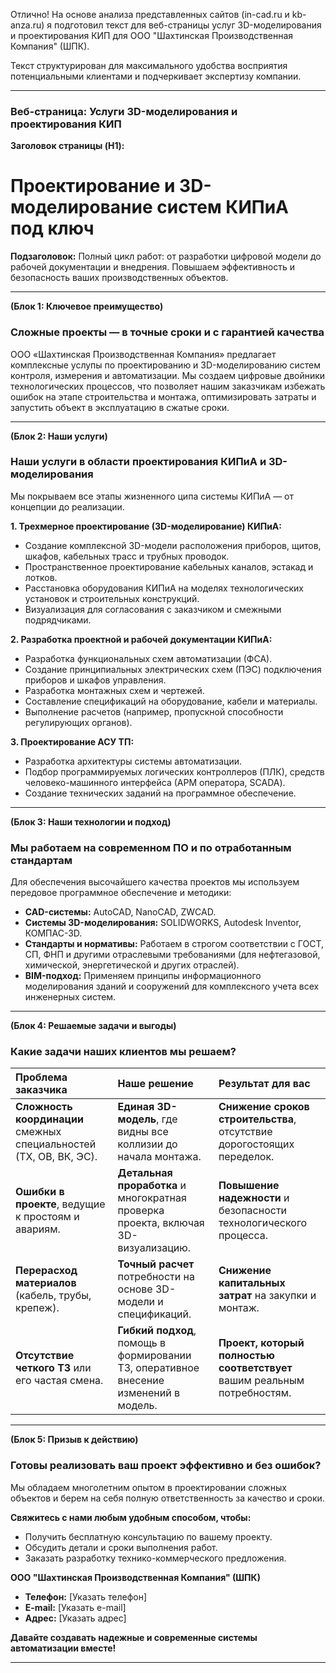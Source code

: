 Отлично! На основе анализа представленных сайтов (in-cad.ru и kb-anza.ru) я подготовил текст для веб-страницы услуг 3D-моделирования и проектирования КИП для ООО "Шахтинская Производственная Компания" (ШПК).

Текст структурирован для максимального удобства восприятия потенциальными клиентами и подчеркивает экспертизу компании.

---

### **Веб-страница: Услуги 3D-моделирования и проектирования КИП**

**Заголовок страницы (H1):**
# Проектирование и 3D-моделирование систем КИПиА под ключ

**Подзаголовок:**
Полный цикл работ: от разработки цифровой модели до рабочей документации и внедрения. Повышаем эффективность и безопасность ваших производственных объектов.

---

**(Блок 1: Ключевое преимущество)**

### **Сложные проекты — в точные сроки и с гарантией качества**

ООО «Шахтинская Производственная Компания» предлагает комплексные услупы по проектированию и 3D-моделированию систем контроля, измерения и автоматизации. Мы создаем цифровые двойники технологических процессов, что позволяет нашим заказчикам избежать ошибок на этапе строительства и монтажа, оптимизировать затраты и запустить объект в эксплуатацию в сжатые сроки.

---

**(Блок 2: Наши услуги)**

### **Наши услуги в области проектирования КИПиА и 3D-моделирования**

Мы покрываем все этапы жизненного ципа системы КИПиА — от концепции до реализации.

**1. Трехмерное проектирование (3D-моделирование) КИПиА:**
*   Создание комплексной 3D-модели расположения приборов, щитов, шкафов, кабельных трасс и трубных проводок.
*   Пространственное проектирование кабельных каналов, эстакад и лотков.
*   Расстановка оборудования КИПиА на моделях технологических установок и строительных конструкций.
*   Визуализация для согласования с заказчиком и смежными подрядчиками.

**2. Разработка проектной и рабочей документации КИПиА:**
*   Разработка функциональных схем автоматизации (ФСА).
*   Создание принципиальных электрических схем (ПЭС) подключения приборов и шкафов управления.
*   Разработка монтажных схем и чертежей.
*   Составление спецификаций на оборудование, кабели и материалы.
*   Выполнение расчетов (например, пропускной способности регулирующих органов).

**3. Проектирование АСУ ТП:**
*   Разработка архитектуры системы автоматизации.
*   Подбор программируемых логических контроллеров (ПЛК), средств человеко-машинного интерфейса (АРМ оператора, SCADA).
*   Создание технических заданий на программное обеспечение.

---

**(Блок 3: Наши технологии и подход)**

### **Мы работаем на современном ПО и по отработанным стандартам**

Для обеспечения высочайшего качества проектов мы используем передовое программное обеспечение и методики:

*   **CAD-системы:** AutoCAD, NanoCAD, ZWCAD.
*   **Системы 3D-моделирования:** SOLIDWORKS, Autodesk Inventor, КОМПАС-3D.
*   **Стандарты и нормативы:** Работаем в строгом соответствии с ГОСТ, СП, ФНП и другими отраслевыми требованиями (для нефтегазовой, химической, энергетической и других отраслей).
*   **BIM-подход:** Применяем принципы информационного моделирования зданий и сооружений для комплексного учета всех инженерных систем.

---

**(Блок 4: Решаемые задачи и выгоды)**

### **Какие задачи наших клиентов мы решаем?**

| Проблема заказчика | Наше решение | Результат для вас |
| :--- | :--- | :--- |
| **Сложность координации** смежных специальностей (ТХ, ОВ, ВК, ЭС). | **Единая 3D-модель**, где видны все коллизии до начала монтажа. | **Снижение сроков строительства**, отсутствие дорогостоящих переделок. |
| **Ошибки в проекте**, ведущие к простоям и авариям. | **Детальная проработка** и многократная проверка проекта, включая 3D-визуализацию. | **Повышение надежности** и безопасности технологического процесса. |
| **Перерасход материалов** (кабель, трубы, крепеж). | **Точный расчет** потребности на основе 3D-модели и спецификаций. | **Снижение капитальных затрат** на закупки и монтаж. |
| **Отсутствие четкого ТЗ** или его частая смена. | **Гибкий подход**, помощь в формировании ТЗ, оперативное внесение изменений в модель. | **Проект, который полностью соответствует** вашим реальным потребностям. |

---

**(Блок 5: Призыв к действию)**

### **Готовы реализовать ваш проект эффективно и без ошибок?**

Мы обладаем многолетним опытом в проектировании сложных объектов и берем на себя полную ответственность за качество и сроки.

**Свяжитесь с нами любым удобным способом, чтобы:**
*   Получить бесплатную консультацию по вашему проекту.
*   Обсудить детали и сроки выполнения работ.
*   Заказать разработку технико-коммерческого предложения.

**ООО "Шахтинская Производственная Компания" (ШПК)**
*   **Телефон:** [Указать телефон]
*   **E-mail:** [Указать e-mail]
*   **Адрес:** [Указать адрес]

**Давайте создавать надежные и современные системы автоматизации вместе!**

---
